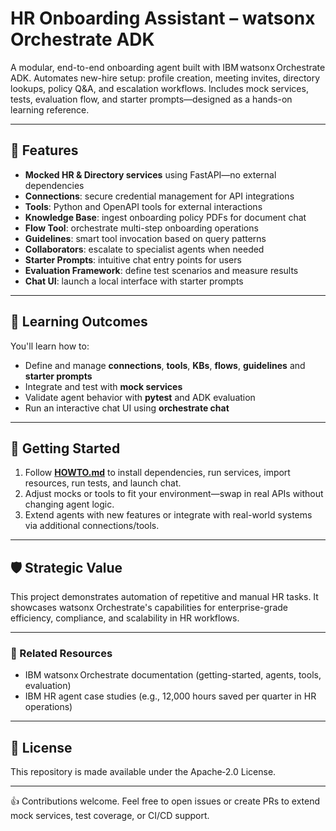 # HR Onboarding Assistant – watsonx Orchestrate ADK

A modular, end-to-end onboarding agent built with IBM watsonx Orchestrate ADK. Automates new-hire setup: profile creation, meeting invites, directory lookups, policy Q&A, and escalation workflows. Includes mock services, tests, evaluation flow, and starter prompts—designed as a hands-on learning reference.

---

## 🚀 Features

- **Mocked HR & Directory services** using FastAPI—no external dependencies  
- **Connections**: secure credential management for API integrations  
- **Tools**: Python and OpenAPI tools for external interactions  
- **Knowledge Base**: ingest onboarding policy PDFs for document chat  
- **Flow Tool**: orchestrate multi-step onboarding operations  
- **Guidelines**: smart tool invocation based on query patterns  
- **Collaborators**: escalate to specialist agents when needed  
- **Starter Prompts**: intuitive chat entry points for users  
- **Evaluation Framework**: define test scenarios and measure results  
- **Chat UI**: launch a local interface with starter prompts

---

## 🧠 Learning Outcomes

You'll learn how to:
- Define and manage **connections**, **tools**, **KBs**, **flows**, **guidelines** and **starter prompts**
- Integrate and test with **mock services**
- Validate agent behavior with **pytest** and ADK evaluation
- Run an interactive chat UI using **orchestrate chat**

---

## 📌 Getting Started

1. Follow **[HOWTO.md](HOWTO.md)** to install dependencies, run services, import resources, run tests, and launch chat.
2. Adjust mocks or tools to fit your environment—swap in real APIs without changing agent logic.
3. Extend agents with new features or integrate with real-world systems via additional connections/tools.

---

## 🛡️ Strategic Value

This project demonstrates automation of repetitive and manual HR tasks. It showcases watsonx Orchestrate's capabilities for enterprise-grade efficiency, compliance, and scalability in HR workflows.

---

### 🔗 Related Resources

- IBM watsonx Orchestrate documentation (getting-started, agents, tools, evaluation)  
- IBM HR agent case studies (e.g., 12,000 hours saved per quarter in HR operations)

---

## 📝 License

This repository is made available under the Apache‑2.0 License.

---

👍 Contributions welcome. Feel free to open issues or create PRs to extend mock services, test coverage, or CI/CD support.